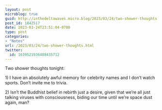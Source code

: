 ```yaml
---
layout: post
microblog: true
guid: http://inthedeltawaves.micro.blog/2023/03/24/two-shower-thoughts.html
post_id: 1842517
date: 2023-03-24T23:51:04-0700
type: post
categories:
- "Notes"
url: /2023/03/24/two-shower-thoughts.html
twitter:
  id: 1639521936488435712
---
```

<p>Two shower thoughts tonight:</p><p>1) I have an absolutely awful memory for celebrity names and I don’t watch sports. Don’t invite me to trivia. </p><p>2) Isn’t the Buddhist belief in rebirth just a desire, given that we’re all just talking viruses with consciousness, biding our time until we’re space dust again, man?</p>
